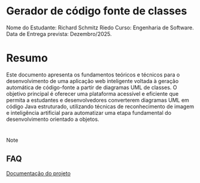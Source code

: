 # Gerador de código fonte de classes

Nome do Estudante: Richard Schmitz Riedo
Curso: Engenharia de Software.
Data de Entrega prevista: Dezembro/2025.

# Resumo

Este documento apresenta os fundamentos teóricos e técnicos para o desenvolvimento de uma aplicação web inteligente voltada à geração automática de código-fonte a partir de diagramas UML de classes. O objetivo principal é oferecer uma plataforma acessível e eficiente que permita a estudantes e desenvolvedores converterem diagramas UML em código Java estruturado, utilizando técnicas de reconhecimento de imagem e inteligência artificial para automatizar uma etapa fundamental do desenvolvimento orientado a objetos.

#

> [!Note]
> ## FAQ
> [Documentação do projeto](https://github.com/Sommellier/CatolicaSC-Portfolio/wiki)

